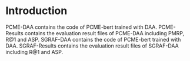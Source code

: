 # Introduction #
PCME-DAA contains the code of PCME-bert trained with DAA.
PCME-Results contains the evaluation result files of PCME-DAA including PMRP, R@1 and ASP.
SGRAF-DAA contains the code of PCME-bert trained with DAA.
SGRAF-Results contains the evaluation result files of SGRAF-DAA including R@1 and ASP.